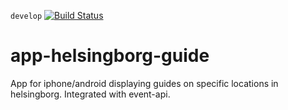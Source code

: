 `develop` [![Build Status](https://travis-ci.org/helsingborg-stad/app-helsingborg-guide.svg?branch=develop)](https://travis-ci.org/helsingborg-stad/app-helsingborg-guide)

# app-helsingborg-guide
App for iphone/android displaying guides on specific locations in helsingborg. Integrated with event-api. 
